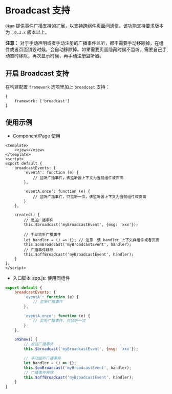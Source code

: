 # Broadcast 支持

`Okam` 提供事件广播支持的扩展，以支持跨组件页面间通信。该功能支持要求版本为：`0.3.x` 版本以上。

**注意：** 对于手动声明或者手动注册的广播事件监听，都不需要手动移除掉，在组件或者页面销毁时候，会自动移除掉。如果需要页面隐藏时候不监听，需要自己手动暂时移除，再次显示时候，再手动注册监听器。

## 开启 Broadcast 支持

在构建配置 `framework` 选项里加上 `broadcast` 支持：

```
{
    framework: ['broadcast']
}
```

## 使用示例

* Component/Page 使用

```Page/Component
<template>
    <view></view>
</template>
<script>
export default {
    broadcastEvents: {
        'eventA': function (e) {
            // 监听广播事件，该监听器上下文为当前组件或页面
        },

        'eventA.once': function (e) {
            // 监听广播事件，只监听一次，该监听器上下文为当前组件或页面
        }
    },

    created() {
        // 发送广播事件
        this.$broadcast('myBroadcastEvent', {msg: 'xxx'});

        // 手动监听广播事件
        let handler = () => {}; // 注意：该 handler 上下文非组件或者页面
        this.$onBroadcast('myBroadcastEvent', handler);
        // 广播事件移除
        this.$offBroadcast('myBroadcastEvent', handler);
    }
};
</script>
```

* 入口脚本 app.js: 使用同组件

```app.js
export default {
    broadcastEvents: {
        'eventA': function (e) {
            // 监听广播事件
        },

        'eventA.once': function (e) {
            // 监听广播事件，只监听一次
        }
    },

    onShow() {
        // 发送广播事件
        this.$broadcast('myBroadcastEvent', {msg: 'xxx'});

        // 手动监听广播事件
        let handler = () => {};
        this.$onBroadcast('myBroadcastEvent', handler);
        // 广播事件移除
        this.$offBroadcast('myBroadcastEvent', handler);
    }
}
```


